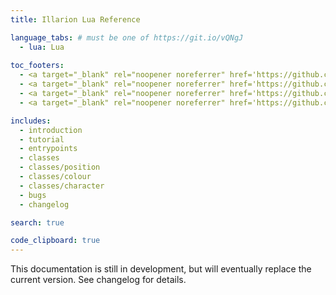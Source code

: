 ```yaml
---
title: Illarion Lua Reference

language_tabs: # must be one of https://git.io/vQNgJ
  - lua: Lua
  
toc_footers:
  - <a target="_blank" rel="noopener noreferrer" href='https://github.com/Illarion-eV/Illarion-Dev'>Local Illarion Development Server</a>
  - <a target="_blank" rel="noopener noreferrer" href='https://github.com/vilarion/Illarion-Coding-Style'>Illarion Coding Style</a>
  - <a target="_blank" rel="noopener noreferrer" href='https://github.com/Illarion-eV/Illarion-Lua/tree/main/source'>Documentation Sources</a>
  - <a target="_blank" rel="noopener noreferrer" href='https://github.com/slatedocs/slate'>Documentation Powered by Slate</a>

includes:
  - introduction
  - tutorial
  - entrypoints
  - classes
  - classes/position
  - classes/colour
  - classes/character
  - bugs
  - changelog

search: true

code_clipboard: true
---
```

<aside class="warning">                                                                                                  
This documentation is still in development, but will eventually replace the current version. See changelog for details.
</aside>

